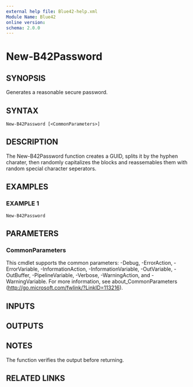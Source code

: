 ```yaml
---
external help file: Blue42-help.xml
Module Name: Blue42
online version:
schema: 2.0.0
---
```


# New-B42Password

## SYNOPSIS
Generates a reasonable secure password.

## SYNTAX

```
New-B42Password [<CommonParameters>]
```

## DESCRIPTION
The New-B42Password function creates a GUID, splits it by the hyphen charater, then randomly capitalizes the blocks and reassemables them with random special character seperators.

## EXAMPLES

### EXAMPLE 1
```
New-B42Password
```

## PARAMETERS

### CommonParameters
This cmdlet supports the common parameters: -Debug, -ErrorAction, -ErrorVariable, -InformationAction, -InformationVariable, -OutVariable, -OutBuffer, -PipelineVariable, -Verbose, -WarningAction, and -WarningVariable.
For more information, see about_CommonParameters (http://go.microsoft.com/fwlink/?LinkID=113216).

## INPUTS

## OUTPUTS

## NOTES
The function verifies the output before returning.

## RELATED LINKS
